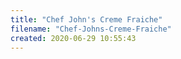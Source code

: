 ```yaml
---
title: "Chef John's Creme Fraiche"
filename: "Chef-Johns-Creme-Fraiche"
created: 2020-06-29 10:55:43
---
```

